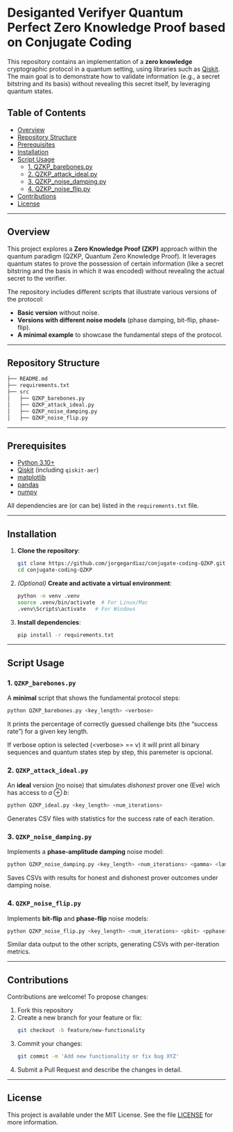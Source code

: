 # Desiganted Verifyer Quantum Perfect Zero Knowledge Proof based on Conjugate Coding

This repository contains an implementation of a **zero knowledge** cryptographic protocol in a quantum setting, using libraries such as [Qiskit](https://qiskit.org/). The main goal is to demonstrate how to validate information (e.g., a secret bitstring and its basis) without revealing this secret itself, by leveraging quantum states.

## Table of Contents
- [Overview](#overview)
- [Repository Structure](#repository-structure)
- [Prerequisites](#prerequisites)
- [Installation](#installation)
- [Script Usage](#script-usage)
  - [1. QZKP_barebones.py](#1-qzkp_barebonespy)
  - [2. QZKP_attack_ideal.py](#2-qzkp_idealpy)
  - [3. QZKP_noise_damping.py](#3-qzkp_noise_dampingpy)
  - [4. QZKP_noise_flip.py](#4-qzkp_noise_flippy)
- [Contributions](#contributions)
- [License](#license)

---

## Overview

This project explores a **Zero Knowledge Proof (ZKP)** approach within the quantum paradigm (QZKP, Quantum Zero Knowledge Proof). It leverages quantum states to prove the possession of certain information (like a secret bitstring and the basis in which it was encoded) without revealing the actual secret to the verifier.

The repository includes different scripts that illustrate various versions of the protocol:

- **Basic version** without noise.
- **Versions with different noise models** (phase damping, bit-flip, phase-flip).
- **A minimal example** to showcase the fundamental steps of the protocol.

---

## Repository Structure

```bash
├── README.md
├── requirements.txt
├── src
│   ├── QZKP_barebones.py
│   ├── QZKP_attack_ideal.py
│   ├── QZKP_noise_damping.py
│   ├── QZKP_noise_flip.py
```
---

## Prerequisites

- [Python 3.10+](https://www.python.org/)
- [Qiskit](https://qiskit.org/) (including `qiskit-aer`)
- [matplotlib](https://matplotlib.org/)
- [pandas](https://pandas.pydata.org/)
- [numpy](https://numpy.org/)

All dependencies are (or can be) listed in the `requirements.txt` file.

---

## Installation

1. **Clone the repository**:
   ```bash
   git clone https://github.com/jorgegardiaz/conjugate-coding-QZKP.git
   cd conjugate-coding-QZKP
   ```
2. *(Optional)* **Create and activate a virtual environment**:
   ```bash
   python -m venv .venv
   source .venv/bin/activate  # For Linux/Mac
   .venv\Scripts\activate   # For Windows
   ```
3. **Install dependencies**:
   ```bash
   pip install -r requirements.txt
   ```

---

## Script Usage

### 1. `QZKP_barebones.py`
A **minimal** script that shows the fundamental protocol steps:
```bash
python QZKP_barebones.py <key_length> <verbose>
```
It prints the percentage of correctly guessed challenge bits (the “success rate”) for a given key length.

If verbose option is selected (\<verbose\> == v) it will print all binary sequences and quantum states step by step, this paremeter is opcional. 

### 2. `QZKP_attack_ideal.py`
An **ideal** version (no noise) that simulates *dishonest* prover one (Eve) wich has access to $a\oplus b$:
```bash
python QZKP_ideal.py <key_length> <num_iterations>
```
Generates CSV files with statistics for the success rate of each iteration.

### 3. `QZKP_noise_damping.py`
Implements a **phase-amplitude damping** noise model:
```bash
python QZKP_noise_damping.py <key_length> <num_iterations> <gamma> <lambda>
```
Saves CSVs with results for honest and dishonest prover outcomes under damping noise.

### 4. `QZKP_noise_flip.py`
Implements **bit-flip** and **phase-flip** noise models:
```bash
python QZKP_noise_flip.py <key_length> <num_iterations> <pbit> <pphase>
```
Similar data output to the other scripts, generating CSVs with per-iteration metrics.

---

## Contributions
Contributions are welcome! To propose changes:
1. Fork this repository
2. Create a new branch for your feature or fix:
   ```bash
   git checkout -b feature/new-functionality
   ```
3. Commit your changes:
   ```bash
   git commit -m 'Add new functionality or fix bug XYZ'
   ```
4. Submit a Pull Request and describe the changes in detail.

---

## License
This project is available under the MIT License. See the file [LICENSE](LICENSE) for more information.
